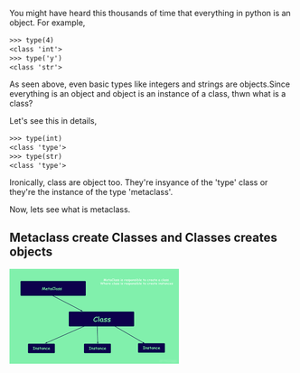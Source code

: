 You might have heard this thousands of time that everything in python is an object.
For example,
```
>>> type(4)
<class 'int'>
>>> type('y')
<class 'str'>
```

As seen above, even basic types like integers and strings are objects.Since everything is an object and object is an instance of a class, thwn what is a class?

Let's see this in details,

```
>>> type(int)
<class 'type'>
>>> type(str)
<class 'type'>
```

Ironically, class are object too. They're insyance of the 'type' class or they're the instance of the type 'metaclass'.

Now, lets see what is metaclass. 

## Metaclass create Classes and Classes creates objects

[![Meta-logo](https://github.com/psangappa/magic_of_metaclass/blob/master/download.png?raw=true)](/)


